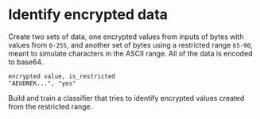 # Identify encrypted data
Create two sets of data, one encrypted values from inputs of bytes with values from `0-255`, and another set of bytes using a restricted range `65-90`, meant to simulate characters in the ASCII range.  All of the data is encoded to base64.


```
encrypted value, is_restricted
"AEUDNEK...", "yes"
```

Build and train a classifier that tries to identify encrypted values created from the restricted range.
